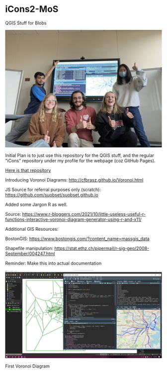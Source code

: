 # iCons2-MoS

QGIS Stuff for Blobs

<img src="https://raw.githubusercontent.com/suobset/iCons2-MoS/main/data/RepoAssets/IMG_7096.jpg"></img>

Initial Plan is to just use this repository for the QGIS stuff, and the regular "iCons" repository under my profile for the webpage (coz GitHub Pages).

<a href="https://github.com/suobset/iCons">Here is that repository</a>

Introducing Voronoi Diagrams:
http://cfbrasz.github.io/Voronoi.html

JS Source for referral purposes only (scratch): https://github.com/suobset/suobset.github.io

Added some Jargon R as well. 

Source: https://www.r-bloggers.com/2021/10/little-useless-useful-r-functions-interactive-voronoi-diagram-generator-using-r-and-x11/

Additional GIS Resources:

BostonGIS: https://www.bostongis.com/?content_name=massgis_data

Shapefile manipulation: https://stat.ethz.ch/pipermail/r-sig-geo/2008-September/004247.html

Reminder: Make this into actual documentation

<img src="https://raw.githubusercontent.com/suobset/iCons2-MoS/main/data/RepoAssets/Screenshot%202022-04-26%20121103.png"></img>

First Voronoi Diagram
